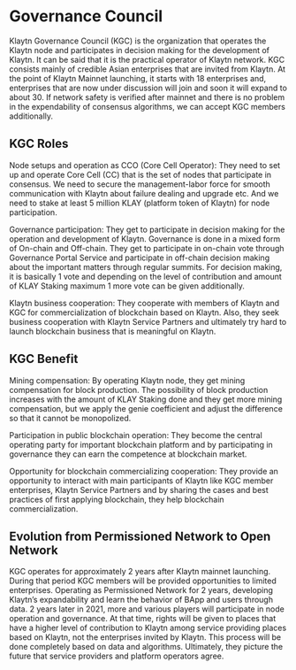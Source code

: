 # Governance Council

Klaytn Governance Council (KGC) is the organization that operates the Klaytn node and participates in decision making for the development of Klaytn. It can be said that it is the practical operator of Klaytn network. KGC consists mainly of credible Asian enterprises that are invited from Klaytn. At the point of Klaytn Mainnet launching, it starts with 18 enterprises and, enterprises that are now under discussion will join and soon it will expand to about 30. If network safety is verified after mainnet and there is no problem in the expendability of consensus algorithms, we can accept KGC members additionally.

## KGC Roles
Node setups and operation as CCO (Core Cell Operator): They need to set up and operate Core Cell (CC) that is the set of nodes that participate in consensus. We need to secure the management-labor force for smooth communication with Klaytn about failure dealing and upgrade etc. And we need to stake at least 5 million KLAY (platform token of Klaytn) for node participation.

Governance participation: They get to participate in decision making for the operation and development of Klaytn. Governance is done in a mixed form of On-chain and Off-chain. They get to participate in on-chain vote through Governance Portal Service and participate in off-chain decision making about the important matters through regular summits. For decision making, it is basically 1 vote and depending on the level of contribution and amount of KLAY Staking maximum 1 more vote can be given additionally.

Klaytn business cooperation: They cooperate with members of Klaytn and KGC for commercialization of blockchain based on Klaytn. Also, they seek business cooperation with Klaytn Service Partners and ultimately try hard to launch blockchain business that is meaningful on Klaytn.

## KGC Benefit
Mining compensation: By operating Klaytn node, they get mining compensation for block production. The possibility of block production increases with the amount of KLAY Staking done and they get more mining compensation, but we apply the genie coefficient and adjust the difference so that it cannot be monopolized.

Participation in public blockchain operation: They become the central operating party for important blockchain platform and by participating in governance they can earn the competence at blockchain market.

Opportunity for blockchain commercializing cooperation: They provide an opportunity to interact with main participants of Klaytn like KGC member enterprises, Klaytn Service Partners and by sharing the cases and best practices of first applying blockchain, they help blockchain commercialization.

## Evolution from Permissioned Network to Open Network
KGC operates for approximately 2 years after Klaytn mainnet launching. During that period KGC members will be provided opportunities to limited enterprises. Operating as Permissioned Network for 2 years, developing Klaytn’s expandability and learn the behavior of BApp and users through data. 2 years later in 2021, more and various players will participate in node operation and governance. At that time, rights will be given to places that have a higher level of contribution to Klaytn among service providing places based on Klaytn, not the enterprises invited by Klaytn. This process will be done completely based on data and algorithms. Ultimately, they picture the future that service providers and platform operators agree.
